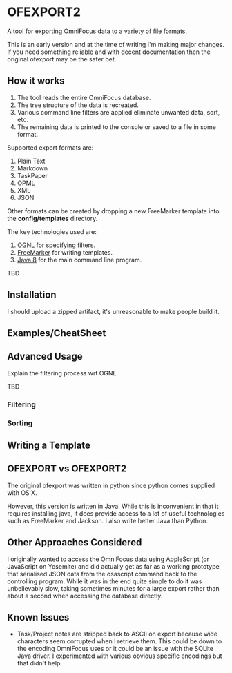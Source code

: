 # OFEXPORT2

A tool for exporting OmniFocus data to a variety of file formats.

This is an early version and at the time of writing I'm making major changes. If you need something reliable and with decent documentation then the original ofexport may be the safer bet.

## How it works

1. The tool reads the entire OmniFocus database.
2. The tree structure of the data is recreated.
3. Various command line filters are applied eliminate unwanted data, sort, etc.
4. The remaining data is printed to the console or saved to a file in some format.

Supported export formats are:

1. Plain Text
2. Markdown
3. TaskPaper
4. OPML
5. XML
6. JSON

Other formats can be created by dropping a new FreeMarker template into the **config/templates** directory.

The key technologies used are:

1. [OGNL](http://commons.apache.org/proper/commons-ognl/) for specifying filters.
2. [FreeMarker](http://http://freemarker.org) for writing templates.
3. [Java 8](https://java.com/en/download/index.jsp) for the main command line program.


TBD

## Installation ##

I should upload a zipped artifact, it's unreasonable to make people build it.

## Examples/CheatSheet ##

##  Advanced Usage ##

Explain the filtering process wrt OGNL

TBD

### Filtering ###

### Sorting ###


## Writing a Template ##


## OFEXPORT vs OFEXPORT2

The original ofexport was written in python since python comes supplied with
OS X.

However, this version is written in Java. While this is inconvenient in that it
requires installing java, it does provide access to a lot of useful technologies
such as FreeMarker and Jackson. I also write better Java than Python.

## Other Approaches Considered

I originally wanted to access the OmniFocus data using AppleScript (or JavaScript
on Yosemite) and did actually get as far as a working prototype that serialised
JSON data from the osascript command back to the controlling program. While it was
in the end quite simple to do it was unbelievably slow, taking sometimes minutes for
a large export rather than about a second when accessing the database directly.

## Known Issues ##

- Task/Project notes are stripped back to ASCII on export because wide characters seem corrupted when I retrieve them. This could be down to the encoding OmniFocus uses or it could be an issue with the SQLite Java driver. I experimented with various obvious specific encodings but that didn't help. 
